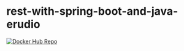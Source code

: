 # rest-with-spring-boot-and-java-erudio
[![Docker Hub Repo](https://img.shields.io/docker/tiagotsr0/rest-with-spring-boot-and-java-erudio.svg)](https://hub.docker.com/r/tiagotsr0/rest-with-spring-boot-and-java-erudio)

